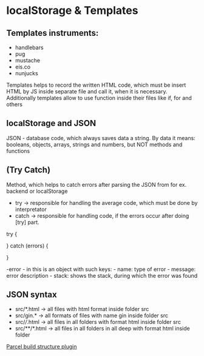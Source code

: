 # localStorage & Templates

## Templates instruments:
- handlebars
- pug
- mustache
- eis.co
- nunjucks

Templates helps to record the written HTML code, which must be insert HTML by JS inside separate file and call it, when it is necessary.
Additionally templates allow to use function inside their files like if, for and others


## localStorage and JSON
JSON - database code, which always saves data a string. By data it means: booleans, objects, arrays, strings and numbers, but NOT methods and functions

## (Try Catch) 
Method, which helps to catch errors after parsing the JSON from for ex. backend or localStorage

- try -> responsible for handling the average code, which must be done by interpretator 
- catch -> responsible for handling code, if the errors occur after doing [try] part.

try {

} catch (errors) {

}

-error - in this is an object with such keys: 
    - name: type of error
    - message: error description
    - stack: shows the stack, during which the error was found


## JSON syntax
- src/*.html -> all files with html format inside folder src
- src/gin.* -> all formats of files with name gin inside folder src
- src/*/*.html -> all files in all folders with format html inside folder src
- src/**/*.html -> all files in all folders in all deep with format html inside folder

[Parcel build structure plugin](https://www.npmjs.com/package/parcel-plugin-custom-dist-structure)
